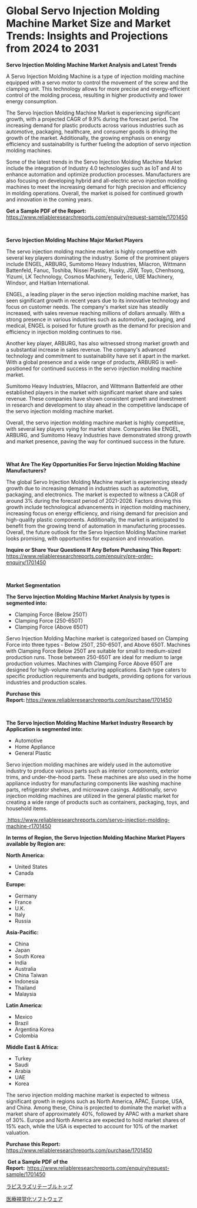 <p><h1>Global Servo Injection Molding Machine Market Size and Market Trends: Insights and Projections from 2024 to 2031</h1></p><p><strong>Servo Injection Molding Machine Market Analysis and Latest Trends</strong></p>
<p><p>A Servo Injection Molding Machine is a type of injection molding machine equipped with a servo motor to control the movement of the screw and the clamping unit. This technology allows for more precise and energy-efficient control of the molding process, resulting in higher productivity and lower energy consumption.</p><p>The Servo Injection Molding Machine Market is experiencing significant growth, with a projected CAGR of 9.9% during the forecast period. The increasing demand for plastic products across various industries such as automotive, packaging, healthcare, and consumer goods is driving the growth of the market. Additionally, the growing emphasis on energy efficiency and sustainability is further fueling the adoption of servo injection molding machines.</p><p>Some of the latest trends in the Servo Injection Molding Machine Market include the integration of Industry 4.0 technologies such as IoT and AI to enhance automation and optimize production processes. Manufacturers are also focusing on developing hybrid and all-electric servo injection molding machines to meet the increasing demand for high precision and efficiency in molding operations. Overall, the market is poised for continued growth and innovation in the coming years.</p></p>
<p><strong>Get a Sample PDF of the Report:&nbsp;</strong> <a href="https://www.reliableresearchreports.com/enquiry/request-sample/1701450">https://www.reliableresearchreports.com/enquiry/request-sample/1701450</a></p>
<p>&nbsp;</p>
<p><strong>Servo Injection Molding Machine Major Market Players</strong></p>
<p><p>The servo injection molding machine market is highly competitive with several key players dominating the industry. Some of the prominent players include ENGEL, ARBURG, Sumitomo Heavy Industries, Milacron, Wittmann Battenfeld, Fanuc, Toshiba, Nissei Plastic, Husky, JSW, Toyo, Chenhsong, Yizumi, LK Technology, Cosmos Machinery, Tederic, UBE Machinery, Windsor, and Haitian International.</p><p>ENGEL, a leading player in the servo injection molding machine market, has seen significant growth in recent years due to its innovative technology and focus on customer needs. The company's market size has steadily increased, with sales revenue reaching millions of dollars annually. With a strong presence in various industries such as automotive, packaging, and medical, ENGEL is poised for future growth as the demand for precision and efficiency in injection molding continues to rise.</p><p>Another key player, ARBURG, has also witnessed strong market growth and a substantial increase in sales revenue. The company's advanced technology and commitment to sustainability have set it apart in the market. With a global presence and a wide range of products, ARBURG is well-positioned for continued success in the servo injection molding machine market.</p><p>Sumitomo Heavy Industries, Milacron, and Wittmann Battenfeld are other established players in the market with significant market share and sales revenue. These companies have shown consistent growth and investment in research and development to stay ahead in the competitive landscape of the servo injection molding machine market.</p><p>Overall, the servo injection molding machine market is highly competitive, with several key players vying for market share. Companies like ENGEL, ARBURG, and Sumitomo Heavy Industries have demonstrated strong growth and market presence, paving the way for continued success in the future.</p></p>
<p>&nbsp;</p>
<p><strong>What Are The Key Opportunities For Servo Injection Molding Machine Manufacturers?</strong></p>
<p><p>The global Servo Injection Molding Machine market is experiencing steady growth due to increasing demand in industries such as automotive, packaging, and electronics. The market is expected to witness a CAGR of around 3% during the forecast period of 2021-2026. Factors driving this growth include technological advancements in injection molding machinery, increasing focus on energy efficiency, and rising demand for precision and high-quality plastic components. Additionally, the market is anticipated to benefit from the growing trend of automation in manufacturing processes. Overall, the future outlook for the Servo Injection Molding Machine market looks promising, with opportunities for expansion and innovation.</p></p>
<p><strong>Inquire or Share Your Questions If Any Before Purchasing This Report:</strong> <a href="https://www.reliableresearchreports.com/enquiry/pre-order-enquiry/1701450">https://www.reliableresearchreports.com/enquiry/pre-order-enquiry/1701450</a></p>
<p>&nbsp;</p>
<p><strong>Market Segmentation</strong></p>
<p><strong>The Servo Injection Molding Machine Market Analysis by types is segmented into:</strong></p>
<p><ul><li>Clamping Force (Below 250T)</li><li>Clamping Force (250-650T)</li><li>Clamping Force (Above 650T)</li></ul></p>
<p><p>Servo Injection Molding Machine market is categorized based on Clamping Force into three types - Below 250T, 250-650T, and Above 650T. Machines with Clamping Force Below 250T are suitable for small to medium-sized production runs. Those between 250-650T are ideal for medium to large production volumes. Machines with Clamping Force Above 650T are designed for high-volume manufacturing applications. Each type caters to specific production requirements and budgets, providing options for various industries and production scales.</p></p>
<p><strong>Purchase this Report:&nbsp;</strong><a href="https://www.reliableresearchreports.com/purchase/1701450">https://www.reliableresearchreports.com/purchase/1701450</a></p>
<p>&nbsp;</p>
<p><strong>The Servo Injection Molding Machine Market Industry Research by Application is segmented into:</strong></p>
<p><ul><li>Automotive</li><li>Home Appliance</li><li>General Plastic</li></ul></p>
<p><p>Servo injection molding machines are widely used in the automotive industry to produce various parts such as interior components, exterior trims, and under-the-hood parts. These machines are also used in the home appliance industry for manufacturing components like washing machine parts, refrigerator shelves, and microwave casings. Additionally, servo injection molding machines are utilized in the general plastic market for creating a wide range of products such as containers, packaging, toys, and household items.</p></p>
<p><a href="https://www.reliableresearchreports.com/servo-injection-molding-machine-r1701450">&nbsp;https://www.reliableresearchreports.com/servo-injection-molding-machine-r1701450</a></p>
<p><strong>In terms of Region, the Servo Injection Molding Machine Market Players available by Region are:</strong></p>
<p>
    <p> <strong> North America: </strong>
        <ul>
            <li>United States</li>
            <li>Canada</li>
        </ul>
        </p> 
    <p> <strong> Europe: </strong>
        <ul>
            <li>Germany</li>
            <li>France</li>
            <li>U.K.</li>
            <li>Italy</li>
            <li>Russia</li>
        </ul>
        </p> 
    <p> <strong> Asia-Pacific: </strong>
        <ul>
            <li>China</li>
            <li>Japan</li>
            <li>South Korea</li>
            <li>India</li>
            <li>Australia</li>
            <li>China Taiwan</li>
            <li>Indonesia</li>
            <li>Thailand</li>
            <li>Malaysia</li>
        </ul>
        </p> 
    <p> <strong> Latin America: </strong>
        <ul>
            <li>Mexico</li>
            <li>Brazil</li>
            <li>Argentina Korea</li>
            <li>Colombia</li>
        </ul>
        </p> 
    <p> <strong> Middle East & Africa: </strong>
        <ul>
            <li>Turkey</li>
            <li>Saudi</li>
            <li>Arabia</li>
            <li>UAE</li>
            <li>Korea</li>
        </ul>
    </p>
    </p>
<p><p>The servo injection molding machine market is expected to witness significant growth in regions such as North America, APAC, Europe, USA, and China. Among these, China is projected to dominate the market with a market share of approximately 40%, followed by APAC with a market share of 30%. Europe and North America are expected to hold market shares of 15% each, while the USA is expected to account for 10% of the market valuation.</p></p>
<p><strong>Purchase this Report: </strong><a href="https://www.reliableresearchreports.com/purchase/1701450">https://www.reliableresearchreports.com/purchase/1701450</a></p>
<p>&nbsp;<strong>Get a Sample PDF of the Report:&nbsp;&nbsp;</strong><a href="https://www.reliableresearchreports.com/enquiry/request-sample/1701450">https://www.reliableresearchreports.com/enquiry/request-sample/1701450</a></p>
<p><strong></strong></p>
<p><p><a href="https://medium.com/@eugenethompson65/%E3%83%A9%E3%83%94%E3%82%B9%E3%83%A9%E3%82%BA%E3%83%AA%E3%83%86%E3%83%BC%E3%83%96%E3%83%AB%E3%83%88%E3%83%83%E3%83%97%E5%B8%82%E5%A0%B4-%E7%AB%B6%E4%BA%89%E5%88%86%E6%9E%90-%E5%B8%82%E5%A0%B4%E5%8B%95%E5%90%91-2031%E5%B9%B4%E3%81%BE%E3%81%A7%E3%81%AE%E4%BA%88%E6%B8%AC-a239d820fa65">ラピスラズリテーブルトップ</a></p><p><a href="https://medium.com/@idellamante2023/%E5%8C%BB%E7%99%82%E7%94%BB%E5%83%8F%E3%82%BD%E3%83%95%E3%83%88%E3%82%A6%E3%82%A7%E3%82%A2%E5%B8%82%E5%A0%B4-%E7%AB%B6%E4%BA%89%E5%88%86%E6%9E%90-%E5%B8%82%E5%A0%B4%E5%8B%95%E5%90%91-2031%E5%B9%B4%E3%81%BE%E3%81%A7%E3%81%AE%E4%BA%88%E6%B8%AC-58d1fa65c70d">医療視覚化ソフトウェア</a></p></p>